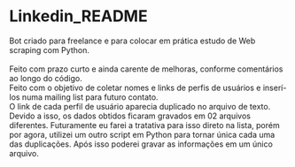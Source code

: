# Linkedin_README
Bot criado para freelance e para colocar em prática estudo de Web scraping com Python.<br><br>
Feito com prazo curto e ainda carente de melhoras, conforme comentários ao longo do código.<br>
Feito com o objetivo de coletar nomes e links de perfis de usuários e inserí-los numa mailing list para futuro contato.<br>
O link de cada perfil de usuário aparecia duplicado no arquivo de texto. Devido a isso, os dados obtidos ficaram gravados em 02 arquivos diferentes.
Futuramente eu farei a tratativa para isso direto na lista, porém por agora, utilizei um outro script em Python para tornar única cada uma das duplicações.
Após isso poderei gravar as informações em um único arquivo.
